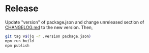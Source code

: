# Release

Update "version" of package.json and change unreleased section of [CHANGELOG.md](https://github.com/yuku-t/textcomplete/blob/master/CHANGELOG.md) to the new version. Then,

```bash
git tag v$(jq -r .version package.json)
npm run build
npm publish
```
